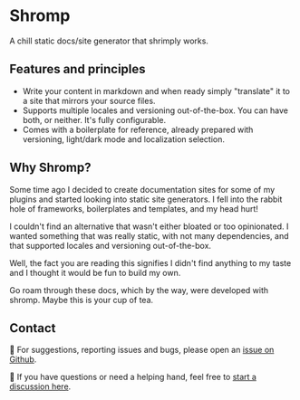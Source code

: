 <!--
page_title: Home
headings_nav_max_level: 1
-->
# Shromp

A chill static docs/site generator that shrimply works.

## Features and principles

- Write your content in markdown and when ready simply "translate" it to a site that mirrors your source files.
- Supports multiple locales and versioning out-of-the-box. You can have both, or neither. It's fully configurable. 
- Comes with a boilerplate for reference, already prepared with versioning, light/dark mode and localization selection.

## Why Shromp?

Some time ago I decided to create documentation sites for some of my plugins and started looking into static site generators. I fell into the rabbit hole of frameworks, boilerplates and templates, and my head hurt!

I couldn't find an alternative that wasn't either bloated or too opinionated. I wanted something that was really static, with not many dependencies, and that supported locales and versioning out-of-the-box.

Well, the fact you are reading this signifies I didn't find anything to my taste and I thought it would be fun to build my own.

Go roam through these docs, which by the way, were developed with shromp. Maybe this is your cup of tea.

## Contact

🐛 For suggestions, reporting issues and bugs, please open an [issue on Github](https://github.com/viniciusgerevini/shromp/issues). 

👋 If you have questions or need a helping hand, feel free to [start a discussion here](https://github.com/viniciusgerevini/shromp/discussions).

